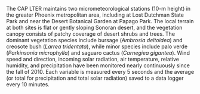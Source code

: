 The CAP LTER maintains two micrometeorological stations (10-m height) in the greater Phoenix metropolitan area, including at Lost Dutchman State Park and near the Desert Botanical Garden at Papago Park. The local terrain at both sites is flat or gently sloping Sonoran desert, and the vegetation canopy consists of patchy coverage of desert shrubs and trees. The dominant vegetation species include bursage (*Ambrosia deltoidea*) and creosote bush (*Larrea tridentata*), while minor species include palo verde (*Parkinsonia microphylla*) and saguaro cactus (*Carnegiea gigantea*). Wind speed and direction, incoming solar radiation, air temperature, relative humidity, and precipitation have been monitored nearly continuously since the fall of 2010. Each variable is measured every 5 seconds and the average (or total for precipitation and total solar radiation) saved to a data logger every 10 minutes.
